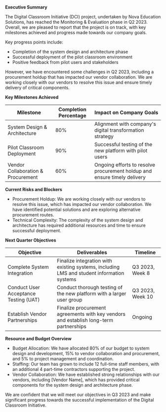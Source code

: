 **Executive Summary**

The Digital Classroom Initiative (DCI) project, undertaken by Nova Education Solutions, has reached the Monitoring & Evaluation phase in Q2 2023. Overall, we are pleased to report that the project is on track, with key milestones achieved and progress made towards our company goals.

Key progress points include:

* Completion of the system design and architecture phase
* Successful deployment of the pilot classroom environment
* Positive feedback from pilot users and stakeholders

However, we have encountered some challenges in Q2 2023, including a procurement holdup that has impacted our vendor collaboration. We are working closely with our vendors to resolve this issue and ensure timely delivery of critical components.

**Key Milestones Achieved**

| Milestone | Completion Percentage | Impact on Company Goals |
| --- | --- | --- |
| System Design & Architecture | 80% | Alignment with company's digital transformation strategy |
| Pilot Classroom Deployment | 90% | Successful testing of the new platform with pilot users |
| Vendor Collaboration & Procurement | 60% | Ongoing efforts to resolve procurement holdup and ensure timely delivery |

**Current Risks and Blockers**

* Procurement Holdup: We are working closely with our vendors to resolve this issue, which has impacted our vendor collaboration. We have identified potential solutions and are exploring alternative procurement routes.
* Technical Complexity: The complexity of the system design and architecture has required additional resources and time to ensure successful deployment.

**Next Quarter Objectives**

| Objective | Deliverables | Timeline |
| --- | --- | --- |
| Complete System Integration | Finalize integration with existing systems, including LMS and student information systems | Q3 2023, Week 8 |
| Conduct User Acceptance Testing (UAT) | Conduct thorough testing of the new platform with a larger user group | Q3 2023, Week 10 |
| Establish Vendor Partnerships | Finalize procurement agreements with key vendors and establish long-term partnerships | Ongoing |

**Resource and Budget Overview**

* Budget Allocation: We have allocated 80% of our budget to system design and development, 15% to vendor collaboration and procurement, and 5% to project management and coordination.
* Staffing: Our team has grown to include 12 full-time staff members, with an additional 4 part-time contractors supporting the project.
* Vendor Collaboration: We have established strong relationships with our vendors, including [Vendor Name], which has provided critical components for the system design and architecture phase.

We are confident that we will meet our objectives in Q3 2023 and make significant progress towards the successful implementation of the Digital Classroom Initiative.